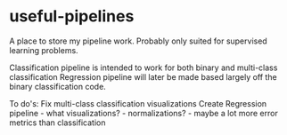 # useful-pipelines
A place to store my pipeline work. Probably only suited for supervised learning problems.

Classification pipeline is intended to work for both binary and multi-class classification
Regression pipeline will later be made based largely off the binary classification code.

To do's:
Fix multi-class classification visualizations
Create Regression pipeline
    - what visualizations?
    - normalizations?
    - maybe a lot more error metrics than classification